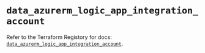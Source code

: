 # `data_azurerm_logic_app_integration_account`

Refer to the Terraform Registory for docs: [`data_azurerm_logic_app_integration_account`](https://www.terraform.io/docs/providers/azurerm/d/logic_app_integration_account).
